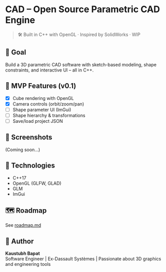 # CAD – Open Source Parametric CAD Engine

> 🛠 Built in C++ with OpenGL · Inspired by SolidWorks · WIP

## 🎯 Goal
Build a 3D parametric CAD software with sketch-based modeling, shape constraints, and interactive UI – all in C++.

## 📌 MVP Features (v0.1)
- [x] Cube rendering with OpenGL
- [x] Camera controls (orbit/zoom/pan)
- [ ] Shape parameter UI (ImGui)
- [ ] Shape hierarchy & transformations
- [ ] Save/load project JSON

## 📸 Screenshots
(Coming soon...)

## 🔧 Technologies
- C++17
- OpenGL (GLFW, GLAD)
- GLM
- ImGui

## 🗺 Roadmap
See [roadmap.md](roadmap.md)

## 🧠 Author
**Kaustubh Bapat**  
Software Engineer | Ex-Dassault Systèmes | Passionate about 3D graphics and engineering tools
